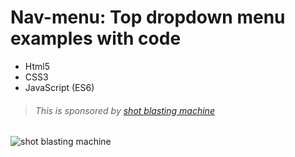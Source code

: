 
# Nav-menu: Top dropdown menu examples with code

- Html5 
- CSS3
- JavaScript (ES6)

> ###### This is sponsored by [shot blasting machine](https://www.shotblastingmachines.in/)
![shot blasting machine](https://www.shotblastingmachines.in/images/setting/logo/logo.png)

